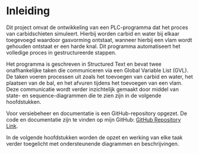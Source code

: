 # Inleiding

Dit project omvat de ontwikkeling van een PLC-programma dat het proces van carbidschieten simuleert. Hierbij worden carbid en water bij elkaar toegevoegd waardoor gasvorming ontstaat, wanneer hierbij een vlam wordt gehouden ontstaat er een harde knal. Dit programma automatiseert het volledige proces in gestructureerde stappen.

Het programma is geschreven in Structured Text en bevat twee onafhankelijke taken die communiceren via een Global Variable List (GVL). De taken voeren processen uit zoals het toevoegen van carbid en water, het plaatsen van de bal, en het afvuren tijdens het toevoegen van een vlam. Deze communicatie wordt verder inzichtelijk gemaakt door middel van state- en sequence-diagrammen die te zien zijn in de volgende hoofdstukken.

Voor versiebeheer en documentatie is een GitHub-repository opgezet. De code en documentatie zijn te vinden op mijn GitHub: [GitHub Repository Link](https://github.com/JoostPeters14/Carbid_Programma.git).

In de volgende hoofdstukken worden de opzet en werking van elke taak verder toegelicht met ondersteunende diagrammen en beschrijvingen.